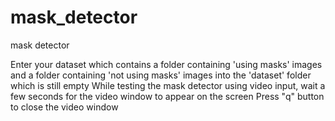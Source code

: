 # mask_detector
mask detector

Enter your dataset which contains a folder containing 'using masks' images and a folder containing 'not using masks' images into the 'dataset' folder which is still empty
While testing the mask detector using video input, wait a few seconds for the video window to appear on the screen
Press "q" button to close the video window
